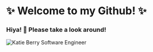 # ✨ Welcome to my Github! ✨ 

### Hiya! 👋 Please take a look around!

<img src='katie-intro-banner.png' alt='Katie Berry Software Engineer' />

<!--
**kadykat/kadykat* is a repository because its `README.md` (this file) appears on your GitHub profile.
Here are some ideas to get you started:
- 🔭 I’m currently working on ...
- 🌱 I’m currently learning ...
- 👯 I’m looking to collaborate on ...
- 💬 Ask me about ...
- 📫 How to reach me: ...
- 😄 Pronouns: she/her
- ⚡ Fun fact: ...
-->
